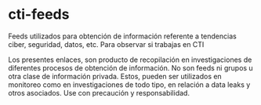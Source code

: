 # cti-feeds
Feeds utilizados para obtención de información referente a tendencias ciber, seguridad, datos, etc. Para observar si trabajas en CTI

Los presentes enlaces, son producto de recopilación en investigaciones de diferentes procesos de obtención de información. No son feeds ni grupos u otra clase de información privada.
Estos, pueden ser utilizados en monitoreo como en investigaciones de todo tipo, en relación a data leaks y otros asociados.
Use con precaución y responsabilidad.
